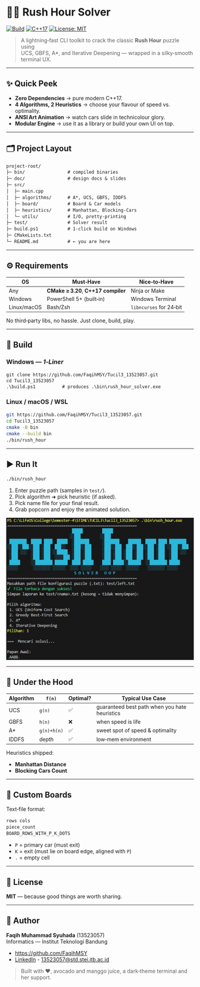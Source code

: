 
<!--
                                    █████         █████                                   
                                    ░░███         ░░███                                    
        ████████  █████ ████  █████  ░███████      ░███████    ██████  █████ ████ ████████ 
       ░░███░░███░░███ ░███  ███░░   ░███░░███     ░███░░███  ███░░███░░███ ░███ ░░███░░███
        ░███ ░░░  ░███ ░███ ░░█████  ░███ ░███     ░███ ░███ ░███ ░███ ░███ ░███  ░███ ░░░ 
        ░███      ░███ ░███  ░░░░███ ░███ ░███     ░███ ░███ ░███ ░███ ░███ ░███  ░███    
        █████     ░░████████ ██████  ████ █████    ████ █████░░██████  ░░████████ █████   
        ░░░░░       ░░░░░░░░ ░░░░░░  ░░░░ ░░░░░    ░░░░ ░░░░░  ░░░░░░    ░░░░░░░░ ░░░░░     
  >  Rush Hour Solver — a README forged over 6 years of markdown mastery
-->

# 🚗💨 **Rush Hour Solver**  
[![Build][Build-img]][Build-url]
[![C++17][C++17-img]][C++17-url]
[![License: MIT][MIT-img]][MIT-url]

[Build-img]: https://img.shields.io/badge/build-passing-brightgreen?style=for-the-badge
[Build-url]: https://learn.microsoft.com/en-us/powershell/scripting/windows-powershell/ise/introducing-the-windows-powershell-ise?view=powershell-7.5
[C++17-img]: https://img.shields.io/badge/C%2B%2B-17-blue?style=for-the-badge
[C++17-url]: https://isocpp.org/
[MIT-img]:  https://img.shields.io/badge/license-MIT-yellow?style=for-the-badge
[MIT-url]: https://mit-license.org/

> A lightning‑fast CLI toolkit to crack the classic **Rush Hour** puzzle using  
> UCS, GBFS, A*, and Iterative Deepening — wrapped in a silky‑smooth terminal UX.

---

## ✨ Quick Peek
- **Zero Dependencies** → pure modern C++17.  
- **4 Algorithms, 2 Heuristics** → choose your flavour of speed vs. optimality.  
- **ANSI Art Animation** → watch cars slide in technicolour glory.  
- **Modular Engine** → use it as a library or build your own UI on top.  

---

## 🗂️ Project Layout
```txt
project-root/
├─ bin/                # compiled binaries
├─ doc/                # design docs & slides
├─ src/
│  ├─ main.cpp
│  ├─ algorithms/      # A*, UCS, GBFS, IDDFS
│  ├─ board/           # Board & Car models
│  ├─ heuristics/      # Manhattan, Blocking‑Cars
│  └─ utils/           # I/O, pretty‑printing
├─ test/               # Solver result
├─ build.ps1           # 1‑click build on Windows
├─ CMakeLists.txt
└─ README.md           # ← you are here
```

---

## ⚙️ Requirements
| OS          | Must‑Have                           | Nice‑to‑Have              |
|-------------|-------------------------------------|---------------------------|
| Any         | **CMake ≥ 3.20**, **C++17 compiler**| Ninja or Make             |
| Windows     | PowerShell 5+ (built‑in)            | Windows Terminal          |
| Linux/macOS | Bash/Zsh                            | `libncurses` for 24‑bit   |

No third‑party libs, no hassle. Just clone, build, play.

---

## 🔨 Build

### Windows — *1‑Liner*
```pwsh
git clone https://github.com/FaqihMSY/Tucil3_13523057.git
cd Tucil3_13523057
.\build.ps1          # produces .\bin\rush_hour_solver.exe
```

### Linux / macOS / WSL
```bash
git https://github.com/FaqihMSY/Tucil3_13523057.git
cd Tucil3_13523057
cmake -B bin
cmake --build bin
./bin/rush_hour
```

---

## ▶️ Run It
```bash
./bin/rush_hour
```

1. Enter puzzle path (samples in `test/`).
2. Pick algorithm ➜ pick heuristic (if asked).
3. Pick name file for your final result.
4. Grab popcorn and enjoy the animated solution.

![demo gif](demo.jpg)

---

## 🧠 Under the Hood
| Algorithm | `f(n)` | Optimal? | Typical Use Case |
|-----------|--------|----------|------------------|
| UCS       | `g(n)` | ✅       | guaranteed best path when you hate heuristics |
| GBFS      | `h(n)` | ❌       | when speed is life |
| A*        | `g(n)+h(n)` | ✅ | sweet spot of speed & optimality |
| IDDFS     | depth  | ✅       | low‑mem environment |

Heuristics shipped:
- **Manhattan Distance**
- **Blocking Cars Count**

---

## 💾 Custom Boards
Text‑file format:
```txt
rows cols
piece_count
BOARD_ROWS_WITH_P_K_DOTS
```
- `P` = primary car (must exit)  
- `K` = exit (must lie on board edge, aligned with `P`)  
- `.` = empty cell

---

## 📝 License
**MIT** — because good things are worth sharing.

---

## 👤 Author
**Faqih Muhammad Syuhada** (13523057)  
Informatics — Institut Teknologi Bandung  
- <https://github.com/FaqihMSY>
- [LinkedIn](https://www.linkedin.com/in/faqihmuhammadsyuhada/) - 13523057@std.stei.itb.ac.id
> Built with ♥︎, avocado and manggo juice, a dark‑theme terminal and her support.
